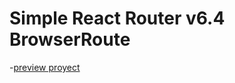 # Simple React Router v6.4 BrowserRoute

-[preview proyect](https://react-router-v64-example-browserroute.netlify.app/)
